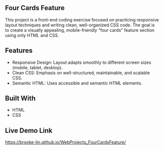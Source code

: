 **Four Cards Feature**
-
This project is a front-end coding exercise focused on practicing responsive layout techniques and writing clean, well-organized CSS code.
The goal is to create a visually appealing, mobile-friendly "four cards" feature section using only HTML and CSS.

**Features**
-
* Responsive Design: Layout adapts smoothly to different screen sizes (mobile, tablet, desktop).
* Clean CSS: Emphasis on well-structured, maintainable, and scalable CSS.
* Semantic HTML: Uses accessible and semantic HTML elements.

**Built With**
-
* HTML
* CSS

**Live Demo Link**
-
https://brooke-lin.github.io/WebProjects_FourCardsFeature/
